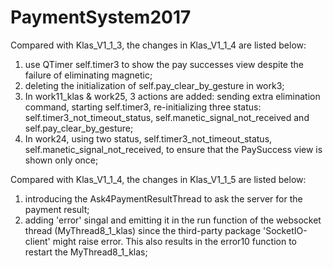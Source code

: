 # PaymentSystem2017
Compared with Klas_V1_1_3, the changes in Klas_V1_1_4 are listed below:
1. use QTimer self.timer3 to show the pay successes view despite the failure of eliminating magnetic;
2. deleting the initialization of self.pay_clear_by_gesture in work3;
3. In work11_klas & work25, 3 actions are added: sending extra elimination command, starting self.timer3, re-initializing three status: self.timer3_not_timeout_status, self.manetic_signal_not_received and self.pay_clear_by_gesture;
4. In work24, using two status, self.timer3_not_timeout_status, self.manetic_signal_not_received, to ensure that the PaySuccess view is shown only once;

Compared with Klas_V1_1_4, the changes in Klas_V1_1_5 are listed below:
1. introducing the Ask4PaymentResultThread to ask the server for the payment result;
2. adding 'error' singal and emitting it in the run function of the websocket thread (MyThread8_1_klas) since the third-party package 'SocketIO-client' might raise error. This also results in the error10 function to restart the MyThread8_1_klas;

